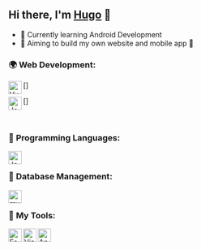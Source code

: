 [website]:https://hugodelcroix.fr
## Hi there, I'm [Hugo][website] 👋

- 🌱 Currently learning Android Development
- 🎯 Aiming to build my own website and mobile app 🤔

### 🌍 **Web Development**:

[<img align="left" alt="VueJS" width="26px" src="https://bit.ly/342XK69" />]

[<img align="left" alt="JavaScript" width="26px" src="https://bit.ly/3K2ZRGv" />]

<br />

### 📝 **Programming Languages**:

[<img align="left" alt="Java" width="26px" src="https://bit.ly/3mP8H1U" />][java]

<br />

### 📝 **Database Management**:

[<img align="left" alt="mySQL" width="26px" src="https://bit.ly/3tCzKQj" />][mySQL]

<br />

### 🔧 **My Tools**:

[<img align="left" alt="Fedora" width="26px" src="https://bit.ly/3bPDoxC" />][fedora]

[<img align="left" alt="Visual Studio Code" width="26px" src="https://bit.ly/3o9i0Jt" />][vscode]

[<img align="left" alt="Android Studio" width="26px" src="https://bit.ly/3prp45B" />][androidstudio]



[mySQL]:https://www.mysql.com/fr/
[androidstudio]:https://developer.android.com/studio
[vscode]:https://code.visualstudio.com/
[javascript]:https://www.javascript.com/
[php]:https://www.php.net/
[java]:https://www.java.com/en/download/help/whatis_java.html
[fedora]:https://getfedora.org/

